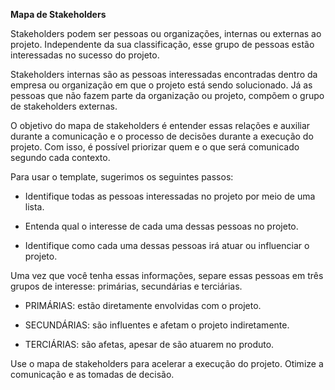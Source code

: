 **Mapa de Stakeholders**

Stakeholders podem ser pessoas ou organizações, internas ou externas ao projeto. Independente da sua classificação, esse grupo de pessoas estão interessadas no sucesso do projeto.

Stakeholders internas são as pessoas interessadas encontradas dentro da empresa ou organização em que o projeto está sendo solucionado. Já as pessoas que não fazem parte da organização ou projeto, compõem o grupo de stakeholders externas.

O objetivo do mapa de stakeholders é entender essas relações e auxiliar durante a comunicação e o processo de decisões durante a execução do projeto. Com isso, é possível priorizar quem e o que será comunicado segundo cada contexto.

Para usar o template, sugerimos os seguintes passos:

- Identifique todas as pessoas interessadas no projeto por meio de uma lista.

- Entenda qual o interesse de cada uma dessas pessoas no projeto.

- Identifique como cada uma dessas pessoas irá atuar ou influenciar o projeto.

Uma vez que você tenha essas informações, separe essas pessoas em três grupos de interesse: primárias, secundárias e terciárias.

- PRIMÁRIAS: estão diretamente envolvidas com o projeto.

- SECUNDÁRIAS: são influentes e afetam o projeto indiretamente.

- TERCIÁRIAS: são afetas, apesar de são atuarem no produto.

Use o mapa de stakeholders para acelerar a execução do projeto. Otimize a comunicação e as tomadas de decisão.
